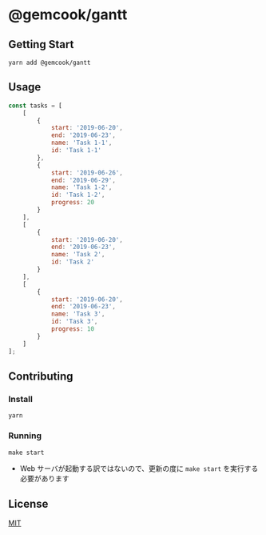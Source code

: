 # @gemcook/gantt


## Getting Start


`yarn add @gemcook/gantt`


## Usage


```js
const tasks = [
    [
        {
            start: '2019-06-20',
            end: '2019-06-23',
            name: 'Task 1-1',
            id: 'Task 1-1'
        },
        {
            start: '2019-06-26',
            end: '2019-06-29',
            name: 'Task 1-2',
            id: 'Task 1-2',
            progress: 20
        }
    ],
    [
        {
            start: '2019-06-20',
            end: '2019-06-23',
            name: 'Task 2',
            id: 'Task 2'
        }
    ],
    [
        {
            start: '2019-06-20',
            end: '2019-06-23',
            name: 'Task 3',
            id: 'Task 3',
            progress: 10
        }
    ]
];
```


## Contributing


### Install


`yarn`


### Running


`make start`


- Web サーバが起動する訳ではないので、更新の度に `make start` を実行する必要があります


## License


[MIT](https://github.com/gemcook/gantt/blob/b-245/LICENSE)

